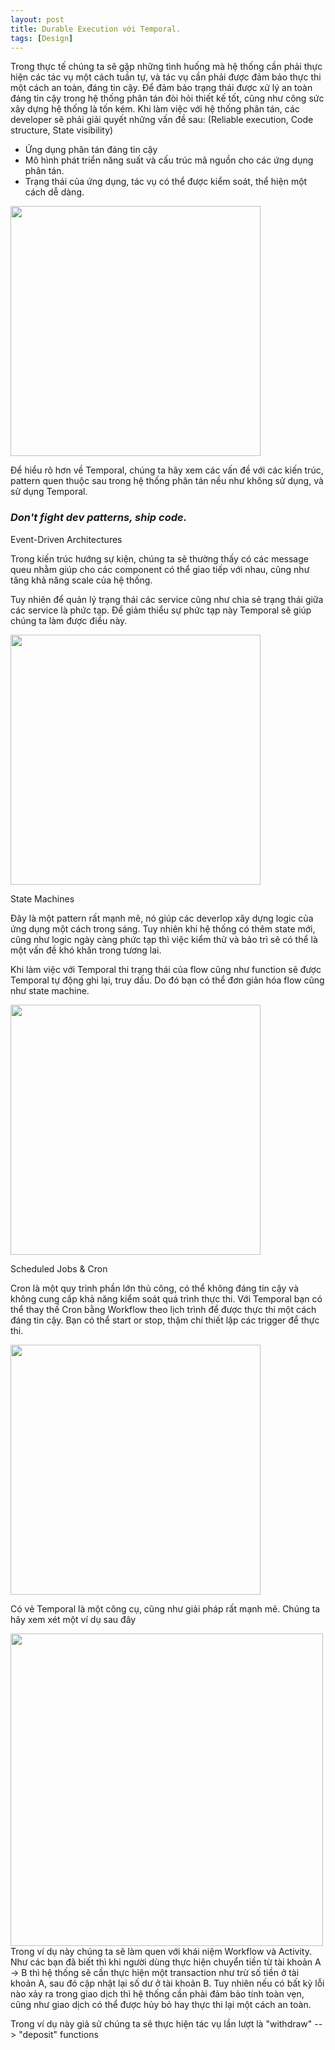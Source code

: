 ```yaml
---
layout: post
title: Durable Execution với Temporal.
tags: [Design]
---
```

Trong thực tế chúng ta sẽ gặp những tình huống mà hệ thống cần phải thực hiện các tác vụ một cách tuần tự, và tác vụ cần phải được đảm bảo thực thi một 
cách an toàn, đáng tin cậy. Để đảm bảo trạng thái được xử lý an toàn đáng tin cậy trong hệ thống phân tán đòi hỏi thiết kế tốt, cũng như công sức xây dựng hệ thống
là tốn kém. Khi làm việc với hệ thống phân tán, các developer sẽ phải giải quyết những vấn đề sau:
(Reliable execution, Code structure, State visibility) 
- Ứng dụng phân tán đáng tin cậy
- Mô hình phát triển năng suất và cấu trúc mã nguồn cho các ứng dụng phân tán.
- Trạng thái của ứng dụng, tác vụ có thể được kiểm soát, thể hiện một cách dễ dàng.

<img src="https://images.ctfassets.net/0uuz8ydxyd9p/6SI3KL8ctPLvTvHzFjKUDX/5ac9e8303f076637a663afe690381ac6/workflow-details-page-how-it-works.png?w=1600&fm=avif&q=60" width="400px">

Để hiểu rõ hơn về Temporal, chúng ta hãy xem các vấn đề với các kiến trúc, pattern quen thuộc sau trong hệ thống phân tán nều như không sử dụng,
và sử dụng Temporal.

### *Don't fight dev patterns, ship code.*

Event-Driven Architectures

Trong kiến trúc hướng sự kiện, chúng ta sẽ thường thấy có các message queu nhằm giúp cho các component có thể giao tiếp với nhau, 
cũng như tăng khả năng scale của hệ thống.

Tuy nhiên để quản lý trạng thái các service cũng như chia sẻ trạng thái giữa các service là phức tạp. Để giảm thiểu sự phức tạp này 
Temporal sẽ giúp chúng ta làm được điều này.

<img src="https://images.ctfassets.net/0uuz8ydxyd9p/4pPIlt0w80BbF6mqGrEjO/6ef14535ea80f8b686d1fe731c2d49a6/EDA_Diagram_3x.png?h=800&fm=avif&q=60" width="400px">

State Machines

Đây là một pattern rất mạnh mẽ, nó giúp các deverlop xây dựng logic của ứng dụng một cách trong sáng. Tuy nhiên khi hệ thống có thêm state mới, cũng như logic ngày càng phức tạp thì việc kiểm thử và bảo trì sẽ có thể là một vấn đề khó khăn trong tương lai.

Khi làm việc với Temporal thi trạng thái của flow cũng như function sẽ được Temporal tự động ghi lại, truy dấu. Do đó bạn có thể đơn giản hóa flow cũng như state machine.

<img src="https://images.ctfassets.net/0uuz8ydxyd9p/64YIKRN1Dype1XpU6OyeU0/6c6e2d21b3d7d87fb0de5aae8216d45d/State_Machine_Diagram_3x.png?h=800&fm=avif&q=60" width="400px">

Scheduled Jobs & Cron

Cron là một quy trình phần lớn thủ công, có thể không đáng tin cậy và không cung cấp khả năng kiểm soát quá trình thực thi.
Với Temporal bạn có thể thay thế Cron bằng Workflow theo lịch trình để được thực thi một cách đáng tin cậy. Bạn có thể start or stop, thậm chí thiết lập các trigger để thực thi.

<img src="https://images.ctfassets.net/0uuz8ydxyd9p/6m8IbVkFH3P4apCpY1aWkL/d4f49a164ed9a15a30bc68d2b2f92bc1/Schedules_Diagram_3x.png?h=800&fm=avif&q=60" width="400px">

Có vẻ Temporal là một công cụ, cũng như giải pháp rất mạnh mẽ. Chúng ta hãy xem xét một ví dụ sau đây

<img src="https://learn.temporal.io/assets/images/temporal-high-level-application-design-f056839fe125ae4317662a6491a37a74.png" width="500px">
Trong ví dụ này chúng ta sẽ làm quen với khái niệm Workflow và Activity. Như các bạn đã biết thì khi người dùng thực hiện chuyển tiền từ tài khoản A -> B 
thì hệ thống sẽ cần thực hiện một transaction như trừ số tiền ở tài khoản A, sau đó cập nhật lại số dư ở tài khoản B. Tuy nhiên nếu có bất kỳ lỗi nào 
xảy ra trong giao dịch thì hệ thống cần phải đảm bảo tính toàn vẹn, cũng như giao dịch có thể được hủy bỏ hay thực thi lại một cách an toàn.

Trong ví dụ này giả sử chúng ta sẽ thực hiện tác vụ lần lượt là "withdraw" --> "deposit" functions



